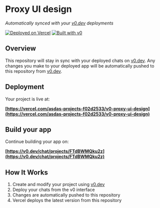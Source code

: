 # Proxy UI design

*Automatically synced with your [v0.dev](https://v0.dev) deployments*

[![Deployed on Vercel](https://img.shields.io/badge/Deployed%20on-Vercel-black?style=for-the-badge&logo=vercel)](https://vercel.com/asdas-projects-f02d2533/v0-proxy-ui-design)
[![Built with v0](https://img.shields.io/badge/Built%20with-v0.dev-black?style=for-the-badge)](https://v0.dev/chat/projects/FTdBWMQku2z)

## Overview

This repository will stay in sync with your deployed chats on [v0.dev](https://v0.dev).
Any changes you make to your deployed app will be automatically pushed to this repository from [v0.dev](https://v0.dev).

## Deployment

Your project is live at:

**[https://vercel.com/asdas-projects-f02d2533/v0-proxy-ui-design](https://vercel.com/asdas-projects-f02d2533/v0-proxy-ui-design)**

## Build your app

Continue building your app on:

**[https://v0.dev/chat/projects/FTdBWMQku2z](https://v0.dev/chat/projects/FTdBWMQku2z)**

## How It Works

1. Create and modify your project using [v0.dev](https://v0.dev)
2. Deploy your chats from the v0 interface
3. Changes are automatically pushed to this repository
4. Vercel deploys the latest version from this repository